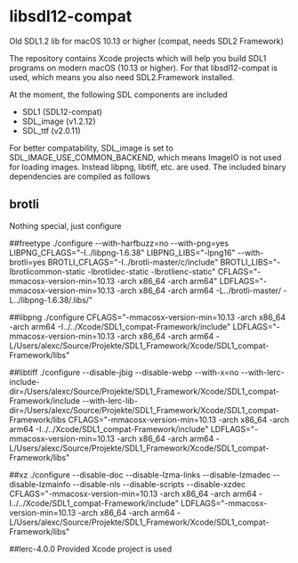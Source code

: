 # libsdl12-compat
Old SDL1.2 lib for macOS 10.13 or higher (compat, needs SDL2 Framework)

The repository contains Xcode projects which will help you build SDL1 programs on modern macOS (10.13 or higher).
For that libsdl12-compat is used, which means you also need SDL2.Framework installed.

At the moment, the following SDL components are included
* SDL1 (SDL12-compat)
* SDL_image (v1.2.12)
* SDL_ttf (v2.0.11)

For better compatability, SDL_image is set to SDL_IMAGE_USE_COMMON_BACKEND, which means ImageIO is not used for loading images.
Instead libpng, libtiff, etc. are used. The included binary dependencies are compiled as follows
## brotli
Nothing special, just configure

##freetype
./configure --with-harfbuzz=no --with-png=yes LIBPNG_CFLAGS="-I../libpng-1.6.38" LIBPNG_LIBS="-lpng16" --with-brotli=yes BROTLI_CFLAGS="-I../brotli-master/c/include" BROTLI_LIBS="-lbrotlicommon-static -lbrotlidec-static -lbrotlienc-static" CFLAGS="-mmacosx-version-min=10.13 -arch x86_64 -arch arm64" LDFLAGS="-mmacosx-version-min=10.13 -arch x86_64 -arch arm64 -L../brotli-master/ -L../libpng-1.6.38/.libs/"

##libpng
./configure  CFLAGS="-mmacosx-version-min=10.13 -arch x86_64 -arch arm64 -I../../Xcode/SDL1_compat-Framework/include" 
LDFLAGS="-mmacosx-version-min=10.13 -arch x86_64 -arch arm64 
-L/Users/alexc/Source/Projekte/SDL1_Framework/Xcode/SDL1_compat-Framework/libs"

##libtiff
./configure --disable-jbig --disable-webp --with-x=no 
--with-lerc-include-dir=/Users/alexc/Source/Projekte/SDL1_Framework/Xcode/SDL1_compat-Framework/include 
--with-lerc-lib-dir=/Users/alexc/Source/Projekte/SDL1_Framework/Xcode/SDL1_compat-Framework/libs 
CFLAGS="-mmacosx-version-min=10.13 -arch x86_64 -arch arm64 -I../../Xcode/SDL1_compat-Framework/include" 
LDFLAGS="-mmacosx-version-min=10.13 -arch x86_64 -arch arm64 
-L/Users/alexc/Source/Projekte/SDL1_Framework/Xcode/SDL1_compat-Framework/libs"

##xz
 ./configure --disable-doc --disable-lzma-links --disable-lzmadec --disable-lzmainfo --disable-nls 
--disable-scripts --disable-xzdec CFLAGS="-mmacosx-version-min=10.13 -arch x86_64 -arch arm64 
-I../../Xcode/SDL1_compat-Framework/include" LDFLAGS="-mmacosx-version-min=10.13 -arch x86_64 -arch arm64 
-L/Users/alexc/Source/Projekte/SDL1_Framework/Xcode/SDL1_compat-Framework/libs"

##lerc-4.0.0
Provided Xcode project is used


